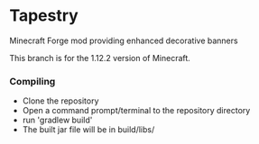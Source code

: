 # Tapestry
Minecraft Forge mod providing enhanced decorative banners

This branch is for the 1.12.2 version of Minecraft.

### Compiling
* Clone the repository
* Open a command prompt/terminal to the repository directory
* run 'gradlew build'
* The built jar file will be in build/libs/
